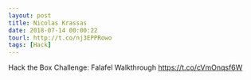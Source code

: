 ```yaml
---
layout: post
title: Nicolas Krassas
date: 2018-07-14 00:00:22
tourl: http://t.co/nj3EPPRowo
tags: [Hack]
---
```

Hack the Box Challenge: Falafel Walkthrough https://t.co/cVmOnqsf6W